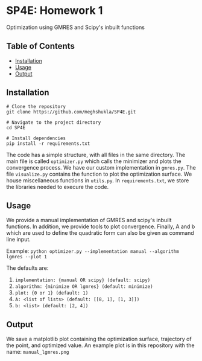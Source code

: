 # SP4E: Homework 1

Optimization using GMRES and Scipy's inbuilt functions

## Table of Contents

- [Installation](#installation)
- [Usage](#usage)
- [Output](#output)


## Installation

```
# Clone the repository
git clone https://github.com/meghshukla/SP4E.git

# Navigate to the project directory
cd SP4E

# Install dependencies
pip install -r requirements.txt
```

The code has a simple structure, with all files in the same directory. The main file is called ```optimizer.py``` which calls the minimizer and plots the convergence process. We have our custom implementation in ```gmres.py```. The file ```visualize.py``` contains the function to plot the optimization surface. We house miscellaneous functions in ```utils.py```. In ```requirements.txt```, we store the libraries needed to execure the code.


## Usage

We provide a manual implementation of GMRES and scipy's inbuilt functions.
In addition, we provide tools to plot convergence.
Finally, A and b which are used to define the quadratic form can also be given as command line input.

Example:
```python optimizer.py --implementation manual --algorithm lgmres --plot 1```

The defaults are:
1. ```implementation: {manual OR scipy} (default: scipy)```
2. ```algorithm: {minimize OR lgmres} (default: minimize)```
3. ```plot: {0 or 1} (default: 1) ```
4. ```A: <list of lists> (default: [[8, 1], [1, 3]])```
5. ```b: <list> (default: [2, 4])```

## Output

We save a matplotlib plot containing the optimization surface, trajectory of the point, and optimized value. An example plot is in this repository with the name: ```manual_lgmres.png```